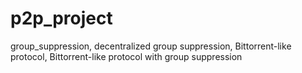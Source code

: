 # p2p_project
group_suppression, decentralized group suppression, Bittorrent-like protocol, Bittorrent-like protocol with group suppression
